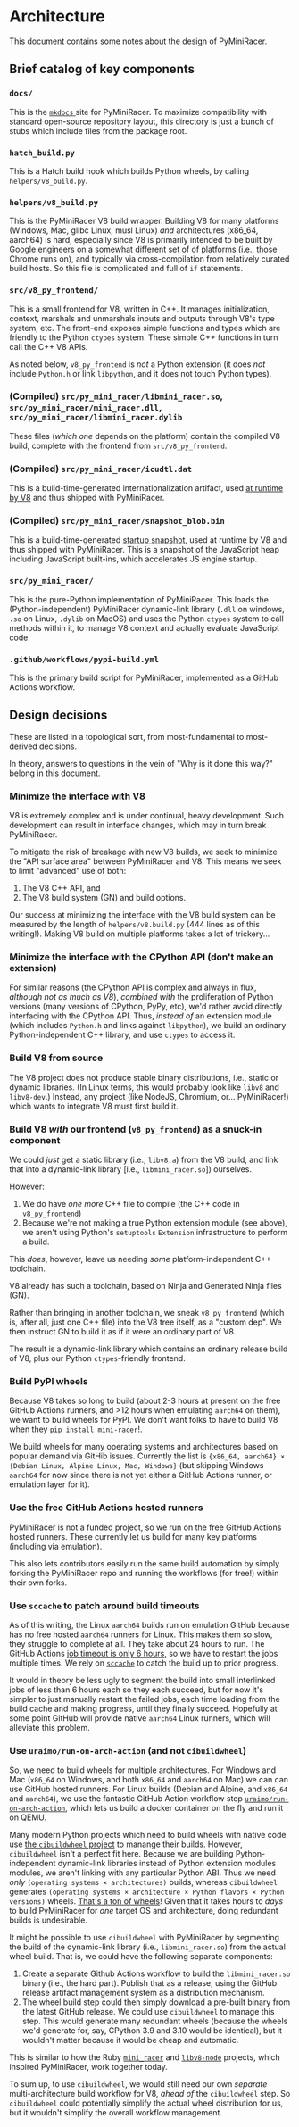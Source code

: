 # Architecture

This document contains some notes about the design of PyMiniRacer.

## Brief catalog of key components

### `docs/`

This is the [`mkdocs` ](https://www.mkdocs.org/) site for PyMiniRacer. To maximize
compatibility with standard open-source repository layout, this directory is just a
bunch of stubs which include files from the package root.

### `hatch_build.py`

This is a Hatch build hook which builds Python wheels, by calling `helpers/v8_build.py`.

### `helpers/v8_build.py`

This is the PyMiniRacer V8 build wrapper. Building V8 for many platforms (Windows, Mac,
glibc Linux, musl Linux) *and* architectures (x86_64, aarch64) is hard, especially since
V8 is primarily intended to be built by Google engineers on a somewhat different set of
of platforms (i.e., those Chrome runs on), and typically via cross-compilation from
relatively curated build hosts. So this file is complicated and full of `if` statements.

### `src/v8_py_frontend/`

This is a small frontend for V8, written in C++. It manages initialization, context,
marshals and unmarshals inputs and outputs through V8's type system, etc. The front-end
exposes simple functions and types which are friendly to the Python `ctypes` system.
These simple C++ functions in turn call the C++ V8 APIs.

As noted below, `v8_py_frontend` is *not* a Python extension (it does *not* include
`Python.h` or link `libpython`, and it does not touch Python types).

### (Compiled) `src/py_mini_racer/libmini_racer.so`, `src/py_mini_racer/mini_racer.dll`, `src/py_mini_racer/libmini_racer.dylib`

These files (*which one* depends on the platform) contain the compiled V8 build,
complete with the frontend from `src/v8_py_frontend`.

### (Compiled) `src/py_mini_racer/icudtl.dat`

This is a build-time-generated internationalization artifact, used
[at runtime by V8](https://v8.dev/docs/i18n) and thus shipped with PyMiniRacer.

### (Compiled) `src/py_mini_racer/snapshot_blob.bin`

This is a build-time-generated
[startup snapshot](https://v8.dev/blog/custom-startup-snapshots), used at runtime by V8
and thus shipped with PyMiniRacer. This is a snapshot of the JavaScript heap including
JavaScript built-ins, which accelerates JS engine startup.

### `src/py_mini_racer/`

This is the pure-Python implementation of PyMiniRacer. This loads the
(Python-independent) PyMiniRacer dynamic-link library (`.dll` on windows, `.so` on
Linux, `.dylib` on MacOS) and uses the Python `ctypes` system to call methods within it,
to manage V8 context and actually evaluate JavaScript code.

### `.github/workflows/pypi-build.yml`

This is the primary build script for PyMiniRacer, implemented as a GitHub Actions
workflow.

## Design decisions

These are listed in a topological sort, from most-fundamental to most-derived decisions.

In theory, answers to questions in the vein of "Why is it done this way?" belong in this
document.

### Minimize the interface with V8

V8 is extremely complex and is under continual, heavy development. Such development can
result in interface changes, which may in turn break PyMiniRacer.

To mitigate the risk of breakage with new V8 builds, we seek to minimize the "API
surface area" between PyMiniRacer and V8. This means we seek to limit "advanced" use of
both:

1. The V8 C++ API, and
1. The V8 build system (GN) and build options.

Our success at minimizing the interface with the V8 build system can be measured by the
length of `helpers/v8.build.py` (444 lines as of this writing!). Making V8 build on
multiple platforms takes a lot of trickery...

### Minimize the interface with the CPython API (don't make an extension)

For similar reasons (the CPython API is complex and always in flux, *although not as
much as V8*), *combined with* the proliferation of Python versions (many versions of
CPython, PyPy, etc), we'd rather avoid directly interfacing with the CPython API. Thus,
*instead of* an extension module (which includes `Python.h` and links against
`libpython`), we build an ordinary Python-independent C++ library, and use `ctypes` to
access it.

### Build V8 from source

The V8 project does not produce stable binary distributions, i.e., static or dynamic
libraries. (In Linux terms, this would probably look like `libv8` and `libv8-dev`.)
Instead, any project (like NodeJS, Chromium, or... PyMiniRacer!) which wants to
integrate V8 must first build it.

### Build V8 *with* our frontend (`v8_py_frontend`) as a snuck-in component

We could *just* get a static library (i.e., `libv8.a`) from the V8 build, and link that
into a dynamic-link library \[i.e., `libmini_racer.so`\]) ourselves.

However:

1. We do have *one more* C++ file to compile (the C++ code in `v8_py_frontend`)
1. Because we're not making a true Python extension module (see above), we aren't using
    Python's `setuptools` `Extension` infrastructure to perform a build.

This *does*, however, leave us needing *some* platform-independent C++ toolchain.

V8 already has such a toolchain, based on Ninja and Generated Ninja files (GN).

Rather than bringing in another toolchain, we sneak `v8_py_frontend` (which is, after
all, just one C++ file) into the V8 tree itself, as a "custom dep". We then instruct GN
to build it as if it were an ordinary part of V8.

The result is a dynamic-link library which contains an ordinary release build of V8,
plus our Python `ctypes`-friendly frontend.

### Build PyPI wheels

Because V8 takes so long to build (about 2-3 hours at present on the free GitHub Actions
runners, and >12 hours when emulating `aarch64` on them), we want to build wheels for
PyPI. We don't want folks to have to build V8 when they `pip install mini-racer`!.

We build wheels for many operating systems and architectures based on popular demand via
GitHib issues. Currently the list is
`{x86_64, aarch64} × {Debian Linux, Alpine Linux, Mac, Windows}` (but skipping Windows
`aarch64` for now since there is not yet either a GitHub Actions runner, or emulation
layer for it).

### Use the free GitHub Actions hosted runners

PyMiniRacer is not a funded project, so we run on the free GitHub Actions hosted
runners. These currently let us build for many key platforms (including via emulation).

This also lets contributors easily run the same build automation by simply forking the
PyMiniRacer repo and running the workflows (for free!) within their own forks.

### Use `sccache` to patch around build timeouts

As of this writing, the Linux `aarch64` builds run on emulation GitHub because has no
free hosted `aarch64` runners for Linux. This makes them so slow, they struggle to
complete at all. They take about 24 hours to run. The GitHub Actions
[job timeout is only 6 hours](https://docs.github.com/en/actions/learn-github-actions/usage-limits-billing-and-administration#usage-limits),
so we have to restart the jobs multiple times. We rely on
[`sccache`](https://github.com/mozilla/sccache) to catch the build up to prior progress.

It would in theory be less ugly to segment the build into small interlinked jobs of less
than 6 hours each so they each succeed, but for now it's simpler to just manually
restart the failed jobs, each time loading from the build cache and making progress,
until they finally succeed. Hopefully at some point GitHub will provide native `aarch64`
Linux runners, which will alleviate this problem.

### Use `uraimo/run-on-arch-action` (and not `cibuildwheel`)

So, we need to build wheels for multiple architectures. For Windows and Mac (`x86_64` on
Windows, and both `x86_64` and `aarch64` on Mac) we can can use GitHub hosted runners.
For Linux builds (Debian and Alpine, and `x86_64` and `aarch64`), we use the fantastic
GitHub Action workflow step
[`uraimo/run-on-arch-action`](https://github.com/uraimo/run-on-arch-action), which lets
us build a docker container on the fly and run it on QEMU.

Many modern Python projects which need to build wheels with native code use
[the `cibuildwheel` project](https://github.com/pypa/cBbuildwheel) to manange their
builds. However, `cibuildwheel` isn't a perfect fit here. Because we are building
Python-independent dynamic-link libraries instead of Python extension modules modules,
we aren't linking with any particular Python ABI. Thus we need *only*
`(operating systems × architectures)` builds, whereas `cibuildwheel` generates
`(operating systems × architecture × Python flavors × Python versions)` wheels.
[That's a ton of wheels](https://cibuildwheel.readthedocs.io/en/stable/options/#build-skip)!
Given that it takes hours to *days* to build PyMiniRacer for *one* target OS and
architecture, doing redundant builds is undesirable.

It might be possible to use `cibuildwheel` with PyMiniRacer by segmenting the build of
the dynamic-link library (i.e., `libmini_racer.so`) from the actual wheel build. That
is, we could have the following separate components:

1. Create a separate Github Actions workflow to build the `libmini_racer.so` binary
    (i.e., the hard part). Publish that as a release, using the GitHub release artifact
    management system as a distribution mechanism.
1. The wheel build step could then simply download a pre-built binary from the latest
    GitHub release. We could use `cibuildwheel` to manage this step. This would
    generate many redundant wheels (because the wheels we'd generate for, say, CPython
    3.9 and 3.10 would be identical), but it wouldn't matter because it would be cheap
    and automatic.

This is similar to how the Ruby [`mini_racer`](https://github.com/rubyjs/mini_racer) and
[`libv8-node`](https://github.com/rubyjs/libv8-node) projects, which inspired
PyMiniRacer, work together today.

To sum up, to use `cibuildwheel`, we would still need our own *separate*
multi-architecture build workflow for V8, *ahead of* the `cibuildwheel` step. So
`cibuildwheel` could potentially simplify the actual wheel distribution for us, but it
wouldn't simplify the overall workflow management.
